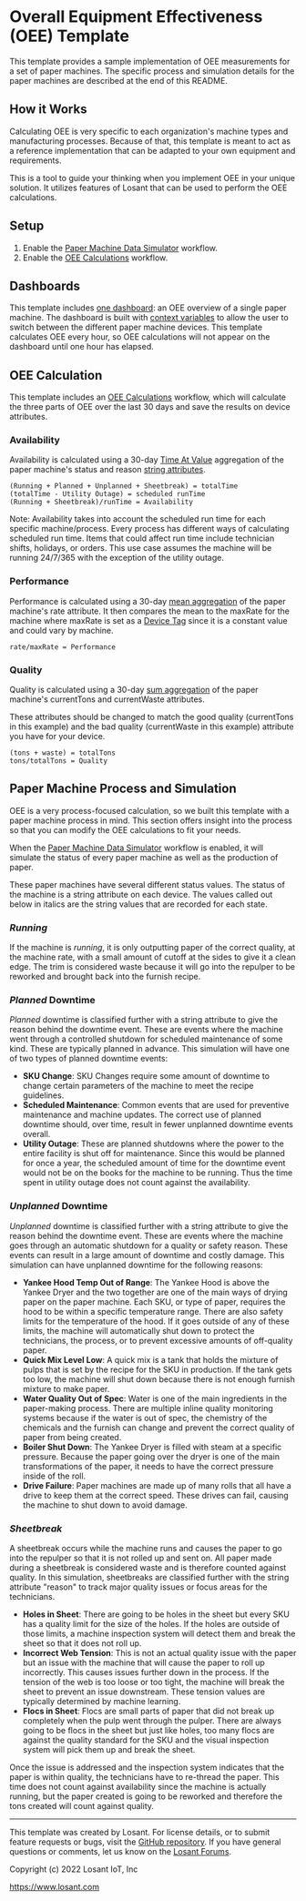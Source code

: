 # Overall Equipment Effectiveness (OEE) Template
This template provides a sample implementation of OEE measurements for a set of paper machines. The specific process and simulation details for the paper machines are described at the end of this README.  

## How it Works  
Calculating OEE is very specific to each organization's machine types and manufacturing processes. Because of that, this template is meant to act as a reference implementation that can be adapted to your own equipment and requirements.

This is a tool to guide your thinking when you implement OEE in your unique solution. It utilizes features of Losant that can be used to perform the OEE calculations.

## Setup
1. Enable the [Paper Machine Data Simulator](/applications/~exportplaceholderid-application-applicationOverallEquipmentEffectiveness-0~/workflows/~exportplaceholderid-flow-paperMachineDataSimulator-0~/develop) workflow.  
2. Enable the [OEE Calculations](/applications/~exportplaceholderid-application-applicationOverallEquipmentEffectiveness-0~/workflows/~exportplaceholderid-flow-oeeCalculations-1~/develop) workflow.

## Dashboards
This template includes [one dashboard](https://app.losant.com/dashboards/~exportplaceholderid-dashboard-paperMachine-0~): an OEE overview of a single paper machine. The dashboard is built with [context variables](https://docs.losant.com/dashboards/context-variables/) to allow the user to switch between the different paper machine devices. This template calculates OEE every hour, so OEE calculations will not appear on the dashboard until one hour has elapsed.

## OEE Calculation
This template includes an [OEE Calculations](/applications/~exportplaceholderid-application-applicationOverallEquipmentEffectiveness-0~/workflows/~exportplaceholderid-flow-oeeCalculations-1~/develop) workflow, which will calculate the three parts of OEE over the last 30 days and save the results on device attributes.

### Availability 
Availability is calculated using a 30-day [Time At Value](https://docs.losant.com/references/aggregations/#time-at-value) aggregation of the paper machine's status and reason [string attributes](https://docs.losant.com/devices/attributes/#strings).

```
(Running + Planned + Unplanned + Sheetbreak) = totalTime  
(totalTime - Utility Outage) = scheduled runTime  
(Running + Sheetbreak)/runTime = Availability
```

Note: Availability takes into account the scheduled run time for each specific machine/process. Every process has different ways of calculating scheduled run time. Items that could affect run time include technician shifts, holidays, or orders. This use case assumes the machine will be running 24/7/365 with the exception of the utility outage.

### Performance
Performance is calculated using a 30-day [mean aggregation](https://docs.losant.com/references/aggregations/#mean) of the paper machine's rate attribute. It then compares the mean to the maxRate for the machine where maxRate is set as a [Device Tag](https://docs.losant.com/devices/overview/#device-tags) since it is a constant value and could vary by machine.

```
rate/maxRate = Performance
```

### Quality 
Quality is calculated using a 30-day [sum aggregation](https://docs.losant.com/references/aggregations/#sum) of the paper machine's currentTons and currentWaste attributes.

These attributes should be changed to match the good quality (currentTons in this example) and the bad quality (currentWaste in this example) attribute you have for your device.

```
(tons + waste) = totalTons  
tons/totalTons = Quality
```

## Paper Machine Process and Simulation
OEE is a very process-focused calculation, so we built this template with a paper machine process in mind. This section offers insight into the process so that you can modify the OEE calculations to fit your needs.

When the [Paper Machine Data Simulator](/applications/~exportplaceholderid-application-applicationOverallEquipmentEffectiveness-0~/workflows/~exportplaceholderid-flow-paperMachineDataSimulator-0~/develop) workflow is enabled, it will simulate the status of every paper machine as well as the production of paper. 

These paper machines have several different status values. The status of the machine is a string attribute on each device. The values called out below in italics are the string values that are recorded for each state.

### *Running*
If the machine is *running*, it is only outputting paper of the correct quality, at the machine rate, with a small amount of cutoff at the sides to give it a clean edge. The trim is considered waste because it will go into the repulper to be reworked and brought back into the furnish recipe.

### *Planned* Downtime 
*Planned* downtime is classified further with a string attribute to give the reason behind the downtime event. These are events where the machine went through a controlled shutdown for scheduled maintenance of some kind. These are typically planned in advance. This simulation will have one of two types of planned downtime events:

* **SKU Change**: SKU Changes require some amount of downtime to change certain parameters of the machine to meet the recipe guidelines.
* **Scheduled Maintenance**: Common events that are used for preventive maintenance and machine updates. The correct use of planned downtime should, over time, result in fewer unplanned downtime events overall.
* **Utility Outage**: These are planned shutdowns where the power to the entire facility is shut off for maintenance. Since this would be planned for once a year, the scheduled amount of time for the downtime event would not be on the books for the machine to be running. Thus the time spent in utility outage does not count against the availability.

### *Unplanned* Downtime 
*Unplanned* downtime is classified further with a string attribute to give the reason behind the downtime event. These are events where the machine goes through an automatic shutdown for a quality or safety reason. These events can result in a large amount of downtime and costly damage. This simulation can have unplanned downtime for the following reasons:

* **Yankee Hood Temp Out of Range**: The Yankee Hood is above the Yankee Dryer and the two together are one of the main ways of drying paper on the paper machine. Each SKU, or type of paper, requires the hood to be within a specific temperature range. There are also safety limits for the temperature of the hood. If it goes outside of any of these limits, the machine will automatically shut down to protect the technicians, the process, or to prevent excessive amounts of off-quality paper.
* **Quick Mix Level Low**: A quick mix is a tank that holds the mixture of pulps that is set by the recipe for the SKU in production. If the tank gets too low, the machine will shut down because there is not enough furnish mixture to make paper.
* **Water Quality Out of Spec**: Water is one of the main ingredients in the paper-making process. There are multiple inline quality monitoring systems because if the water is out of spec, the chemistry of the chemicals and the furnish can change and prevent the correct quality of paper from being created.
* **Boiler Shut Down**: The Yankee Dryer is filled with steam at a specific pressure. Because the paper going over the dryer is one of the main transformations of the paper, it needs to have the correct pressure inside of the roll.
* **Drive Failure**: Paper machines are made up of many rolls that all have a drive to keep them at the correct speed. These drives can fail, causing the machine to shut down to avoid damage.

### *Sheetbreak*
A sheetbreak occurs while the machine runs and causes the paper to go into the repulper so that it is not rolled up and sent on. All paper made during a sheetbreak is considered waste and is therefore counted against quality. In this simulation, sheetbreaks are classified further with the string attribute "reason" to track major quality issues or focus areas for the technicians.

* **Holes in Sheet**: There are going to be holes in the sheet but every SKU has a quality limit for the size of the holes. If the holes are outside of those limits, a machine inspection system will detect them and break the sheet so that it does not roll up.
* **Incorrect Web Tension**: This is not an actual quality issue with the paper but an issue with the machine that will cause the paper to roll up incorrectly. This causes issues further down in the process. If the tension of the web is too loose or too tight, the machine will break the sheet to prevent an issue downstream. These tension values are typically determined by machine learning.
* **Flocs in Sheet**: Flocs are small parts of paper that did not break up completely when the pulp went through the pulper. There are always going to be flocs in the sheet but just like holes, too many flocs are against the quality standard for the SKU and the visual inspection system will pick them up and break the sheet.
 
Once the issue is addressed and the inspection system indicates that the paper is within quality, the technicians have to re-thread the paper. This time does not count against availability since the machine is actually running, but the paper created is going to be reworked and therefore the tons created will count against quality.

---

This template was created by Losant. For license details, or to submit feature requests or bugs, visit the [GitHub repository](https://github.com/Losant/application-templates). If you have general questions or comments, let us know on the [Losant Forums](https://forums.losant.com).

Copyright (c) 2022 Losant IoT, Inc

https://www.losant.com